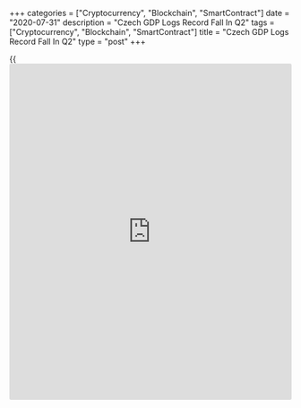 +++
categories = ["Cryptocurrency", "Blockchain", "SmartContract"]
date = "2020-07-31"
description = "Czech GDP Logs Record Fall In Q2"
tags = ["Cryptocurrency", "Blockchain", "SmartContract"]
title = "Czech GDP Logs Record Fall In Q2"
type = "post"
+++

{{<iframe id="large-banner" src="https://www.bounty.group/#slide=26.0" width="100%" height="600" scrolling="no" style="border: 0px solid rgb(216, 221, 230); border-radius: 3px;">}}

The Czech Republic's [economy][1] shrank at a record pace in the second
quarter, mainly due to the disruption caused by the coronavirus, or
Covid-19, pandemic, preliminary figures from the Czech Statistical
Office showed on Friday.

Gross domestic product decreased 8.4 percent from the first quarter,
when it fell 3.4 percent. Economists were looking for a more severe
decline of 12.9 percent.

Two consecutive quarters of GDP decline qualifies as a technical
recession. The economy was last in recession during the whole of 2012
and early 2013.

On a year-on-year basis, GDP dropped 10.7 percent in the second quarter
after a 2 percent slump in the first three months of the year.
Economists had forecast a 14.7 percent decline.

The negative year-on-year GDP development was caused mainly by a marked
decrease in external demand and by lower household consumption as well
as investment activity, the statistical office said.

In the second quarter, the gross value added (GVA) decreased in almost
all economic activities of the national economy, with a markedly
negative influence on the GVA coming from industry and a group of
economic activities of trade, transportation, and accommodation and food
service activities.

For comments and feedback [contact](https://www.playgroundfx.com/contact/): editorial@rtt[news](https://www.letsplayfx.com/blog/forex-news-website/).com

[Economic News][1]

 **What parts of the world are seeing the best (and worst) economic
performances lately? Click[here][2] to check out our [Econ Scorecard][2]
and find out! See up-to-the-moment [ranking](https://www.playgroundfx.com/blog/crypto-exchange-ranking/)s for the best and worst
performers in [GDP][3], [unemployment rate][4], [inflation][5] and much
more.**

   1. www.rtt[news](https://www.letsplayfx.com/blog/forex-news-website/).com/Content/EconomicNews.aspx
   2. www.rtt[news](https://www.letsplayfx.com/blog/forex-news-website/).com/economic-scorecard/world-rank/retail-sales/highest-performance.aspx
   3. www.rtt[news](https://www.letsplayfx.com/blog/forex-news-website/).com/economic-scorecard/world-rank/GDP/highest-performance.aspx
   4. www.rtt[news](https://www.letsplayfx.com/blog/forex-news-website/).com/economic-scorecard/world-rank/unemployment-rate/lowest-performance.aspx
   5. www.rtt[news](https://www.letsplayfx.com/blog/forex-news-website/).com/economic-scorecard/world-rank/CPI/highest-performance.aspx